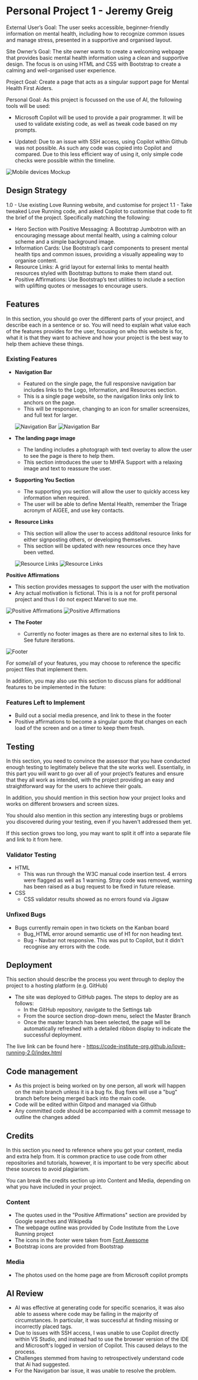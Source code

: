 # Personal Project 1 - Jeremy Greig

External User’s Goal: The user seeks accessible, beginner-friendly information on mental health, including how to recognize common issues and manage stress, presented in a supportive and organised layout.

Site Owner’s Goal: The site owner wants to create a welcoming webpage that provides basic mental health information using a clean and supportive design. The focus is on using HTML and CSS with Bootstrap to create a calming and well-organised user experience.

Project Goal: Create a page that acts as a singular support page for Mental Health First Aiders.

Personal Goal: As this project is focussed on the use of AI, the following tools will be used:
 - Microsoft Copilot will be used to provide a pair programmer. It will be used to validate existing code, as well as tweak code based on my prompts.

 - Updated: Due to an issue with SSH access, using Copilot within Github was not possible. As such any code was copied into Copilot and compared. Due to this less efficient way of using it, only simple code checks were possible within the timeline. 

![Mobile devices Mockup](assets/images/responsiveimage.png)

## Design Strategy ##

1.0 - Use existing Love Running website, and customise for project
1.1 - Take tweaked Love Running code, and asked Copilot to customise that code to fit the brief of the project. Specifically matching the following:

- Hero Section with Positive Messaging: A Bootstrap Jumbotron with an encouraging message about mental health, using a calming colour scheme and a simple background image.
- Information Cards: Use Bootstrap’s card components to present mental health tips and common issues, providing a visually appealing way to organise content.
- Resource Links: A grid layout for external links to mental health resources styled with Bootstrap buttons to make them stand out.
- Positive Affirmations: Use Bootstrap’s text utilities to include a section with uplifting quotes or messages to encourage users. 

## Features 

In this section, you should go over the different parts of your project, and describe each in a sentence or so. You will need to explain what value each of the features provides for the user, focusing on who this website is for, what it is that they want to achieve and how your project is the best way to help them achieve these things.

### Existing Features

- __Navigation Bar__

  - Featured on the single page, the full responsive navigation bar includes links to the Logo, Information, and Resources section.
  - This is a single page website, so the navigation links only link to anchors on the page.
  - This will be responsive, changing to an icon for smaller screensizes, and full text for larger.

  ![Navigation Bar](assets/images/responsive%20navigation.png)
  ![Navigation Bar](assets/images/largescreennav.png)

- __The landing page image__

  - The landing includes a photograph with text overlay to allow the user to see the page is there to help them. 
  - This section introduces the user to MHFA Support with a relaxing image and text to reassure the user.

- __Supporting You Section__

  - The supporting you section will allow the user to quickly access key information when required. 
  - The user will be able to define Mental Health, remember the Triage acronym of AlGEE, and use key contacts. 

- __Resource Links__

  - This section will allow the user to access additonal resource links for either signposting others, or developing themselves. 
  - This section will be updated with new resources once they have been vetted. 

  ![Resource Links](assets/images/resourcelinkssmall.png)
  ![Resource Links](assets/images/resourcelinkslarge.png)

__Positive Affirmations__

  - This section provides messages to support the user with the motivation
  - Any actual motivation is fictional. This is is a not for profit personal project and thus I do not expect Marvel to sue me.

  ![Positive Affirmations](assets/images/posaffsmall.png)
  ![Positive Affirmations](assets/images/posafflarge.png)

- __The Footer__ 

  - Currently no footer images as there are no external sites to link to. See future iterations.

![Footer](https://github.com/lucyrush/readme-template/blob/master/media/love_running_footer.png)

For some/all of your features, you may choose to reference the specific project files that implement them.

In addition, you may also use this section to discuss plans for additional features to be implemented in the future:

### Features Left to Implement

  - Build out a social media presence, and link to these in the footer
  - Positive affirmations to become a singular quote that changes on each load of the screen and on a timer to keep them fresh.

## Testing 

In this section, you need to convince the assessor that you have conducted enough testing to legitimately believe that the site works well. Essentially, in this part you will want to go over all of your project’s features and ensure that they all work as intended, with the project providing an easy and straightforward way for the users to achieve their goals.

In addition, you should mention in this section how your project looks and works on different browsers and screen sizes.

You should also mention in this section any interesting bugs or problems you discovered during your testing, even if you haven't addressed them yet.

If this section grows too long, you may want to split it off into a separate file and link to it from here.


### Validator Testing 

- HTML
  - This was run through the W3C manual code insertion test. 4 errors were flagged as well as 1 warning. Stray code was removed, warning has been raised as a bug request to be fixed in future release.
- CSS
  - CSS validator results showed as no errors found via Jigsaw

### Unfixed Bugs

- Bugs currently remain open in two tickets on the Kanban board
  - Bug_HTML error around semantic use of H1 for non heading text.
  - Bug - Navbar not responsive. This was put to Copilot, but it didn't recognise any errors with the code.

## Deployment

This section should describe the process you went through to deploy the project to a hosting platform (e.g. GitHub) 

- The site was deployed to GitHub pages. The steps to deploy are as follows: 
  - In the GitHub repository, navigate to the Settings tab 
  - From the source section drop-down menu, select the Master Branch
  - Once the master branch has been selected, the page will be automatically refreshed with a detailed ribbon display to indicate the successful deployment. 

The live link can be found here - https://code-institute-org.github.io/love-running-2.0/index.html 

## Code management ##

- As this project is being worked on by one person, all work will happen on the main branch unless it is a bug fix. Bug fixes will use a "bug" branch before being merged back into the main code.
- Code will be edited within Gitpod and managed via Github
- Any committed code should be accompanied with a commit message to outline the changes added

## Credits 

In this section you need to reference where you got your content, media and extra help from. It is common practice to use code from other repositories and tutorials, however, it is important to be very specific about these sources to avoid plagiarism. 

You can break the credits section up into Content and Media, depending on what you have included in your project. 

### Content 

- The quotes used in the "Positive Affirmations" section are provided by Google searches and Wikipedia
- The webpage outline was provided by Code Institute from the Love Running project
- The icons in the footer were taken from [Font Awesome](https://fontawesome.com/)
- Bootstrap icons are provided from Bootstrap

### Media

- The photos used on the home page are from Microsoft copilot prompts

## AI Review ##

  - AI was effective at generating code for specific scenarios, it was also able to assess where code may be failing in the majority of circumstances. In particular, it was successful at finding missing or incorrectly placed tags. 
  - Due to issues with SSH access, I was unable to use Copilot directly within VS Studio, and instead had to use the browser version of the IDE and Microsoft's logged in version of Copilot. This caused delays to the process. 
  - Challenges stemmed from having to retrospectively understand code that Ai had suggested.
  - For the Navigation bar issue, it was unable to resolve the problem.